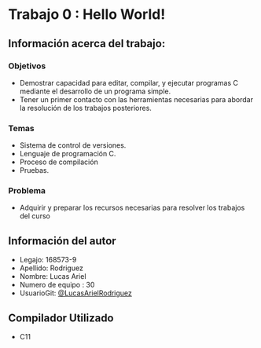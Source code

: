 # Trabajo 0 : Hello World!

## Información acerca del trabajo:

### Objetivos

- Demostrar capacidad para editar, compilar, y ejecutar programas C mediante el desarrollo de un programa simple.
- Tener un primer contacto con las herramientas necesarias para abordar la resolución de los trabajos posteriores.
  
### Temas

- Sistema de control de versiones.
- Lenguaje de programación C.
- Proceso de compilación
- Pruebas.

### Problema

- Adquirir y preparar los recursos necesarias para resolver los trabajos del curso
  
## Información del autor

- Legajo: 168573-9
- Apellido: Rodriguez
- Nombre: Lucas Ariel
- Numero de equipo : 30
- UsuarioGit: [@LucasArielRodriguez](https://github.com/LucasArielRodriguez20)

## Compilador Utilizado

- C11